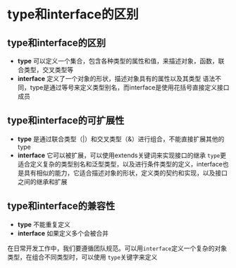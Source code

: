 # type和interface的区别
## type和interface的区别
 - **type** 可以定义一个集合，包含各种类型的属性和值，来描述对象，函数，联合类型，交叉类型等
 - **interface** 定义了一个对象的形状，描述对象具有的属性以及其类型
语法不同，type是通过等号来定义类型别名，而interface是使用花括号直接定义接口成员

## type和interface的可扩展性
 - **type** 是通过联合类型（|）和交叉类型（&）进行组合，不能直接扩展其他的type
 - **interface** 它可以被扩展，可以使用extends关键词来实现接口的继承
`type`更适合定义复杂的类型别名和泛型类型，以及进行条件类型的定义，interface也是具有相似的能力，它适合描述对象的形状，定义类的契约和实现，以及接口之间的继承和扩展

## type和interface的兼容性
 - **type** 不能重复定义
 - **interface** 如果定义多个会被合并


在日常开发工作中，我们要遵循团队规范。可以用`interface`定义一个复杂的对象类型，在组合不同类型时，可以使用 `type`关键字来定义